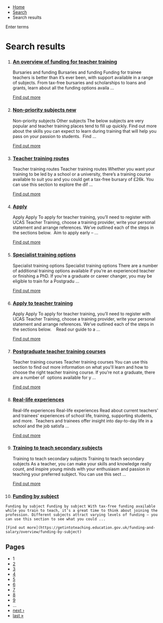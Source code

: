 *   [Home](/)
*   [Search](/search)
*   Search results

Enter terms 

Search results
==============

1.  ### [An overview of funding for teacher training](https://getintoteaching.education.gov.uk/funding-and-salary/overview)
    
    Bursaries and funding Bursaries and funding Funding for trainee teachers is better than it’s ever been, with support available in a range of subjects. From tax-free bursaries and scholarships to loans and grants, learn about all the funding options availa ...
    
    [Find out more](https://getintoteaching.education.gov.uk/funding-and-salary/overview)
    
2.  ### [Non-priority subjects new](https://getintoteaching.education.gov.uk/explore-my-options/training-to-teach-your-subject/non-priority-subjects)
    
    Non-priority subjects Other subjects The below subjects are very popular and teacher training places tend to fill up quickly. Find out more about the skills you can expect to learn during training that will help you pass on your passion to students.  Find ...
    
    [Find out more](https://getintoteaching.education.gov.uk/explore-my-options/training-to-teach-your-subject/non-priority-subjects)
    
3.  ### [Teacher training routes](https://getintoteaching.education.gov.uk/explore-my-options/teacher-training-routes)
    
    Teacher training routes Teacher training routes Whether you want your training to be led by a school or a university, there’s a training course available to suit you and you could get a tax-free bursary of £26k. You can use this section to explore the dif ...
    
    [Find out more](https://getintoteaching.education.gov.uk/explore-my-options/teacher-training-routes)
    
4.  ### [Apply](https://getintoteaching.education.gov.uk/how-to-apply/apply)
    
    Apply Apply To apply for teacher training, you’ll need to register with UCAS Teacher Training, choose a training provider, write your personal statement and arrange references. We’ve outlined each of the steps in the sections below.  Aim to apply early – ...
    
    [Find out more](https://getintoteaching.education.gov.uk/how-to-apply/apply)
    
5.  ### [Specialist training options](https://getintoteaching.education.gov.uk/explore-my-options/teacher-training-routes/specialist-training-options)
    
    ​Specialist training options ​Specialist training options There are a number of additional training options available if you’re an experienced teacher or finishing a PhD. If you’re a graduate or career changer, you may be eligible to train for a Postgradu ...
    
    [Find out more](https://getintoteaching.education.gov.uk/explore-my-options/teacher-training-routes/specialist-training-options)
    
6.  ### [Apply to teacher training](https://getintoteaching.education.gov.uk/how-to-apply-for-teacher-training/apply-to-teacher-training)
    
    Apply Apply To apply for teacher training, you’ll need to register with UCAS Teacher Training, choose a training provider, write your personal statement and arrange references. We’ve outlined each of the steps in the sections below.    Read our guide to a ...
    
    [Find out more](https://getintoteaching.education.gov.uk/how-to-apply-for-teacher-training/apply-to-teacher-training)
    
7.  ### [Postgraduate teacher training courses](https://getintoteaching.education.gov.uk/explore-my-options/postgraduate-teacher-training-courses)
    
    Teacher training courses Teacher training courses You can use this section to find out more information on what you'll learn and how to choose the right teacher training course. If you’re not a graduate, there are a number of  options available for y ...
    
    [Find out more](https://getintoteaching.education.gov.uk/explore-my-options/postgraduate-teacher-training-courses)
    
8.  ### [Real-life experiences](https://getintoteaching.education.gov.uk/life-as-a-teacher/real-life-experiences)
    
    Real-life experiences Real-life experiences Read about current teachers' and trainees' experiences of school life, training, supporting students, and more.  Teachers and trainees offer insight into day-to-day life in a school and the job satisfa ...
    
    [Find out more](https://getintoteaching.education.gov.uk/life-as-a-teacher/real-life-experiences)
    
9.  ### [Training to teach secondary subjects](https://getintoteaching.education.gov.uk/explore-my-options/training-to-teach-secondary-subjects)
    
    Training to teach secondary subjects Training to teach secondary subjects As a teacher, you can make your skills and knowledge really count, and inspire young minds with your enthusiasm and passion in teaching your preferred subject. You can use this sect ...
    
    [Find out more](https://getintoteaching.education.gov.uk/explore-my-options/training-to-teach-secondary-subjects)
    
10.  ### [Funding by subject](https://getintoteaching.education.gov.uk/funding-and-salary/overview/funding-by-subject)
    
    Funding by subject Funding by subject With tax-free funding available while you train to teach, it’s a great time to think about joining the profession. Different subjects attract varying levels of funding – you can use this section to see what you could ...
    
    [Find out more](https://getintoteaching.education.gov.uk/funding-and-salary/overview/funding-by-subject)
    

Pages
-----

*   1
*   [2](/search/site?page=1 "Go to page 2")
*   [3](/search/site?page=2 "Go to page 3")
*   [4](/search/site?page=3 "Go to page 4")
*   [5](/search/site?page=4 "Go to page 5")
*   [6](/search/site?page=5 "Go to page 6")
*   [7](/search/site?page=6 "Go to page 7")
*   [8](/search/site?page=7 "Go to page 8")
*   [9](/search/site?page=8 "Go to page 9")
*   …
*   [next ›](/search/site?page=1 "Go to next page")
*   [last »](/search/site?page=1032 "Go to last page")
